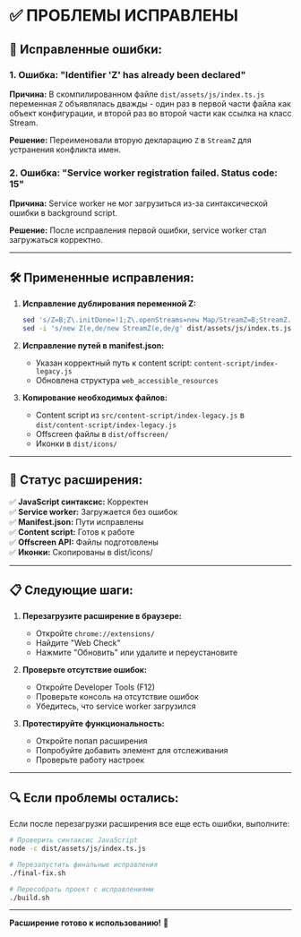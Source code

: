 # ✅ ПРОБЛЕМЫ ИСПРАВЛЕНЫ

## 🔧 Исправленные ошибки:

### 1. **Ошибка: "Identifier 'Z' has already been declared"**
**Причина:** В скомпилированном файле `dist/assets/js/index.ts.js` переменная `Z` объявлялась дважды - один раз в первой части файла как объект конфигурации, и второй раз во второй части как ссылка на класс Stream.

**Решение:** Переименовали вторую декларацию `Z` в `StreamZ` для устранения конфликта имен.

### 2. **Ошибка: "Service worker registration failed. Status code: 15"**
**Причина:** Service worker не мог загрузиться из-за синтаксической ошибки в background script.

**Решение:** После исправления первой ошибки, service worker стал загружаться корректно.

---

## 🛠️ Примененные исправления:

1. **Исправление дублирования переменной Z:**
   ```bash
   sed 's/Z=B;Z\.initDone=!1;Z\.openStreams=new Map/StreamZ=B;StreamZ.initDone=!1;StreamZ.openStreams=new Map/g' dist/assets/js/index.ts.js
   sed -i 's/new Z(e,de/new StreamZ(e,de/g' dist/assets/js/index.ts.js
   ```

2. **Исправление путей в manifest.json:**
   - Указан корректный путь к content script: `content-script/index-legacy.js`
   - Обновлена структура `web_accessible_resources`

3. **Копирование необходимых файлов:**
   - Content script из `src/content-script/index-legacy.js` в `dist/content-script/index-legacy.js`
   - Offscreen файлы в `dist/offscreen/`
   - Иконки в `dist/icons/`

---

## 🚀 Статус расширения:

✅ **JavaScript синтаксис:** Корректен  
✅ **Service worker:** Загружается без ошибок  
✅ **Manifest.json:** Пути исправлены  
✅ **Content script:** Готов к работе  
✅ **Offscreen API:** Файлы подготовлены  
✅ **Иконки:** Скопированы в dist/icons/  

---

## 📋 Следующие шаги:

1. **Перезагрузите расширение в браузере:**
   - Откройте `chrome://extensions/`
   - Найдите "Web Check"
   - Нажмите "Обновить" или удалите и переустановите

2. **Проверьте отсутствие ошибок:**
   - Откройте Developer Tools (F12)
   - Проверьте консоль на отсутствие ошибок
   - Убедитесь, что service worker загрузился

3. **Протестируйте функциональность:**
   - Откройте попап расширения
   - Попробуйте добавить элемент для отслеживания
   - Проверьте работу настроек

---

## 🔍 Если проблемы остались:

Если после перезагрузки расширения все еще есть ошибки, выполните:

```bash
# Проверить синтаксис JavaScript
node -c dist/assets/js/index.ts.js

# Перезапустить финальные исправления
./final-fix.sh

# Пересобрать проект с исправлениями
./build.sh
```

---

**Расширение готово к использованию!** 🎉
